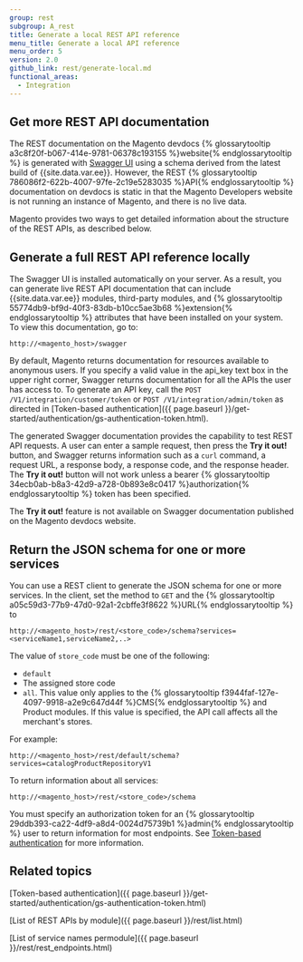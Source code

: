 ```yaml
---
group: rest
subgroup: A_rest
title: Generate a local REST API reference
menu_title: Generate a local API reference
menu_order: 5
version: 2.0
github_link: rest/generate-local.md
functional_areas:
  - Integration
---
```


## Get more REST API documentation

The REST documentation on the Magento devdocs {% glossarytooltip a3c8f20f-b067-414e-9781-06378c193155 %}website{% endglossarytooltip %} is generated with [Swagger UI](http://swagger.io) using a schema derived from the latest build of {{site.data.var.ee}}. However, the REST {% glossarytooltip 786086f2-622b-4007-97fe-2c19e5283035 %}API{% endglossarytooltip %} documentation on devdocs is static in that the Magento Developers website is not running an instance of Magento, and there is no live data.

Magento provides two ways to get detailed information about the structure of the REST APIs, as described below.

## Generate a full REST API reference locally

The Swagger UI is installed automatically on your server. As a result, you can generate live REST API documentation that can include {{site.data.var.ee}} modules, third-party modules, and {% glossarytooltip 55774db9-bf9d-40f3-83db-b10cc5ae3b68 %}extension{% endglossarytooltip %} attributes that have been installed on your system. To view this documentation, go to:

`http://<magento_host>/swagger`

By default, Magento returns documentation for resources available to anonymous users. If you specify a valid value in the api_key text box in the upper right corner, Swagger returns documentation for all the APIs the user has access to. To generate an API key, call the `POST /V1/integration/customer/token` or `POST /V1/integration/admin/token` as directed in [Token-based authentication]({{ page.baseurl }}/get-started/authentication/gs-authentication-token.html).

The generated Swagger documentation provides the capability to test REST API requests. A user can enter a sample request, then press the **Try it out!** button, and Swagger returns information such as a `curl` command, a request URL, a response body, a response code, and the response header. The **Try it out!** button will not work unless a bearer {% glossarytooltip 34ecb0ab-b8a3-42d9-a728-0b893e8c0417 %}authorization{% endglossarytooltip %} token has been specified.

<div class="bs-callout bs-callout-info" id="info">
  <p>The <b>Try it out!</b> feature is not available on Swagger documentation published on the Magento devdocs website.</p>
</div>

## Return the JSON schema for one or more services

You can use a REST client to generate the JSON schema for one or more services. In the client, set the method to `GET` and the {% glossarytooltip a05c59d3-77b9-47d0-92a1-2cbffe3f8622 %}URL{% endglossarytooltip %} to

`http://<magento_host>/rest/<store_code>/schema?services=<serviceName1,serviceName2,..>`

The value of `store_code` must be one of the following:

* `default`
* The assigned store code
* `all`. This value only applies to the {% glossarytooltip f3944faf-127e-4097-9918-a2e9c647d44f %}CMS{% endglossarytooltip %} and Product modules. If this value is specified, the API call affects all the merchant's stores.

For example:

`http://<magento_host>/rest/default/schema?services=catalogProductRepositoryV1`

To return information about all services:

`http://<magento_host>/rest/<store_code>/schema`

<div class="bs-callout bs-callout-info" id="info">

<p>You must specify an authorization token for an {% glossarytooltip 29ddb393-ca22-4df9-a8d4-0024d75739b1 %}admin{% endglossarytooltip %} user to return information for most endpoints. See <a href="{{ page.baseurl }}/get-started/authentication/gs-authentication-token.html">Token-based authentication</a> for more information. </p>
</div>

<h2>Related topics</h2>

[Token-based authentication]({{ page.baseurl }}/get-started/authentication/gs-authentication-token.html)

[List of REST APIs by module]({{ page.baseurl }}/rest/list.html)

[List of service names permodule]({{ page.baseurl }}/rest/rest_endpoints.html)
